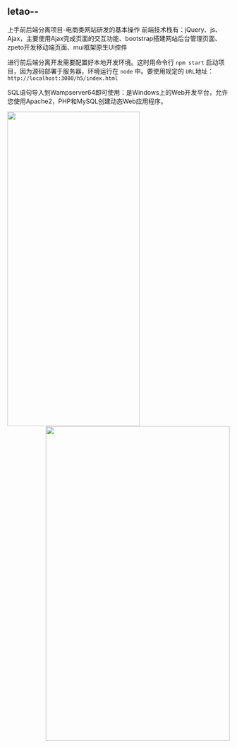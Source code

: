 ## letao--
上手前后端分离项目-电商类网站研发的基本操作
前端技术栈有：jQuery、js、Ajax，主要使用Ajax完成页面的交互功能、bootstrap搭建网站后台管理页面、zpeto开发移动端页面、mui框架原生UI控件

进行前后端分离开发需要配置好本地开发环境。这时用命令行 `npm start` 启动项目，因为源码部署于服务器，环境运行在 `node` 中。要使用规定的 `URL`地址：
`http://localhost:3000/h5/index.html` 

SQL语句导入到Wampserver64即可使用：是Windows上的Web开发平台，允许您使用Apache2，PHP和MySQL创建动态Web应用程序。

<div align=left><img width="300" height="712" src="https://github.com/gnoLoaiX/letao--/blob/master/public/h5/images/index.png"/></div>
<div align=right><img width="417" height="712" src="https://github.com/gnoLoaiX/letao--/blob/master/public/h5/images/cart%20-%20%E5%89%AF%E6%9C%AC.png"/></div>
